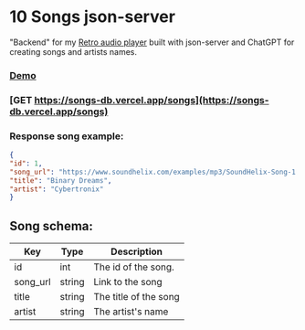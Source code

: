 # 10 Songs json-server

"Backend" for my [Retro audio player](https://github.com/AnnQK/audio-player) built with json-server and ChatGPT for creating songs and artists names.

### [Demo](https://songs-db.vercel.app/)

### [GET https://songs-db.vercel.app/songs](https://songs-db.vercel.app/songs)

### Response song example:

```json
{
"id": 1,
"song_url": "https://www.soundhelix.com/examples/mp3/SoundHelix-Song-1.mp3",
"title": "Binary Dreams",
"artist": "Cybertronix"
}

```

## Song schema:

| Key      | Type   | Description           |
| -------- | ------ | --------------------- |
| id       | int    | The id of the song.   |
| song_url | string | Link to the song      |
| title    | string | The title of the song |
| artist   | string | The artist's name     |
